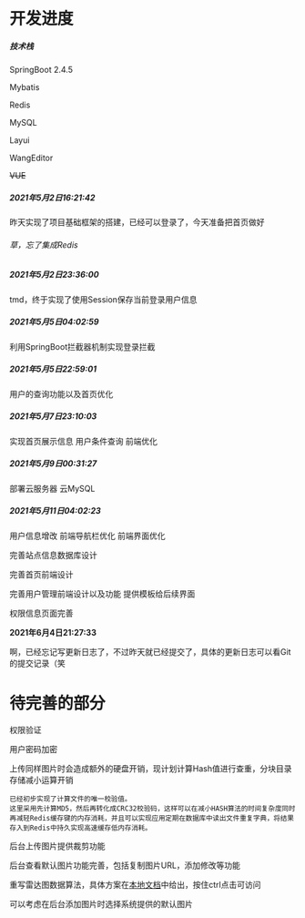 # 开发进度

##### 技术栈

SpringBoot 2.4.5

Mybatis

Redis

MySQL

Layui

WangEditor

~~VUE~~

##### 2021年5月2日16:21:42

昨天实现了项目基础框架的搭建，已经可以登录了，今天准备把首页做好

###### 草，忘了集成Redis

##### 2021年5月2日23:36:00

tmd，终于实现了使用Session保存当前登录用户信息

##### 2021年5月5日04:02:59

利用SpringBoot拦截器机制实现登录拦截

##### 2021年5月5日22:59:01

用户的查询功能以及首页优化

##### 2021年5月7日23:10:03

实现首页展示信息 用户条件查询 前端优化

##### 2021年5月9日00:31:27

部署云服务器 云MySQL

##### 2021年5月11日04:02:23

用户信息增改 前端导航栏优化 前端界面优化

完善站点信息数据库设计

完善首页前端设计

完善用户管理前端设计以及功能 提供模板给后续界面

权限信息页面完善

**2021年6月4日21:27:33**

啊，已经忘记写更新日志了，不过昨天就已经提交了，具体的更新日志可以看Git的提交记录（笑

# 待完善的部分

权限验证

用户密码加密

上传同样图片时会造成额外的硬盘开销，现计划计算Hash值进行查重，分块目录存储减小运算开销

```
已经初步实现了计算文件的唯一校验值。
这里采用先计算MD5，然后再转化成CRC32校验码，这样可以在减小HASH算法的时间复杂度同时再减轻Redis缓存键的内存消耗，并且可以实现应用定期在数据库中读出文件重复字典，将结果存入到Redis中持久实现高速缓存低内存消耗。
```

后台上传图片提供裁剪功能

后台查看默认图片功能完善，包括复制图片URL，添加修改等功能

重写雷达图数据算法，具体方案在[本地文档](改进方案.docx)中给出，按住ctrl点击可访问

可以考虑在后台添加图片时选择系统提供的默认图片
